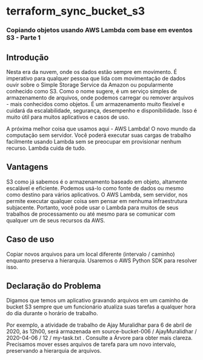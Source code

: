 # terraform_sync_bucket_s3

### Copiando objetos usando AWS Lambda com base em eventos S3 - Parte 1

## Introdução

Nesta era da nuvem, onde os dados estão sempre em movimento. É imperativo para qualquer pessoa que lida com movimentação de dados ouvir sobre o Simple Storage Service da Amazon ou popularmente conhecido como S3. Como o nome sugere, é um serviço simples de armazenamento de arquivos, onde podemos carregar ou remover arquivos - mais conhecidos como objetos. É um armazenamento muito flexível e cuidará da escalabilidade, segurança, desempenho e disponibilidade. Isso é muito útil para muitos aplicativos e casos de uso.

A próxima melhor coisa que usamos aqui - AWS Lambda! O novo mundo da computação sem servidor. Você poderá executar suas cargas de trabalho facilmente usando Lambda sem se preocupar em provisionar nenhum recurso. Lambda cuida de tudo.

## Vantagens

S3 como já sabemos é o armazenamento baseado em objeto, altamente escalável e eficiente. Podemos usá-lo como fonte de dados ou mesmo como destino para vários aplicativos. O AWS Lambda, sem servidor, nos permite executar qualquer coisa sem pensar em nenhuma infraestrutura subjacente. Portanto, você pode usar o Lambda para muitos de seus trabalhos de processamento ou até mesmo para se comunicar com qualquer um de seus recursos da AWS.

## Caso de uso
Copiar novos arquivos para um local diferente (intervalo / caminho) enquanto preserva a hierarquia. Usaremos o AWS Python SDK para resolver isso.

## Declaração do Problema

Digamos que temos um aplicativo gravando arquivos em um caminho de bucket S3 sempre que um funcionário atualiza suas tarefas a qualquer hora do dia durante o horário de trabalho.

Por exemplo, a atividade de trabalho de Ajay Muralidhar para 6 de abril de 2020, às 12h00, será armazenada em source-bucket-006 / AjayMuralidhar / 2020-04-06 / 12 / my-task.txt . Consulte a Árvore para obter mais clareza. Precisamos mover esses arquivos de tarefa para um novo intervalo, preservando a hierarquia de arquivos.
